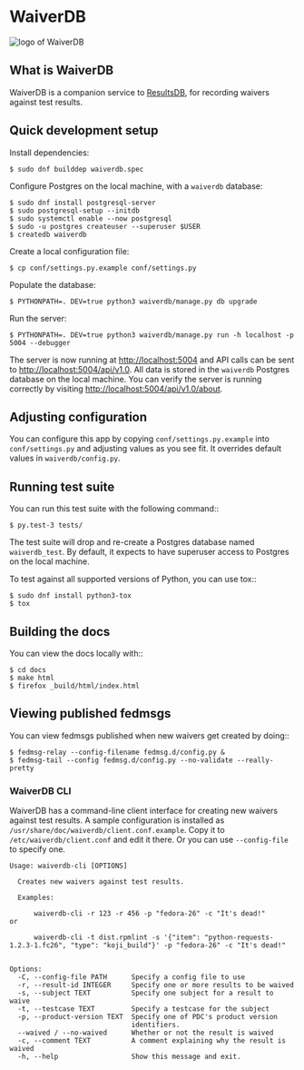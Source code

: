 # WaiverDB

![logo of WaiverDB](https://pagure.io/waiverdb/raw/master/f/logo.png)

## What is WaiverDB

WaiverDB is a companion service to
[ResultsDB](https://pagure.io/taskotron/resultsdb), for recording waivers
against test results.

## Quick development setup

Install dependencies:

    $ sudo dnf builddep waiverdb.spec

Configure Postgres on the local machine, with a `waiverdb` database:

    $ sudo dnf install postgresql-server
    $ sudo postgresql-setup --initdb
    $ sudo systemctl enable --now postgresql
    $ sudo -u postgres createuser --superuser $USER
    $ createdb waiverdb

Create a local configuration file:

    $ cp conf/settings.py.example conf/settings.py

Populate the database:

    $ PYTHONPATH=. DEV=true python3 waiverdb/manage.py db upgrade

Run the server:

    $ PYTHONPATH=. DEV=true python3 waiverdb/manage.py run -h localhost -p 5004 --debugger

The server is now running at <http://localhost:5004> and API calls can be sent to
<http://localhost:5004/api/v1.0>. All data is stored in the `waiverdb` Postgres 
database on the local machine. You can verify the server is running correctly 
by visiting <http://localhost:5004/api/v1.0/about>.


## Adjusting configuration

You can configure this app by copying `conf/settings.py.example` into
`conf/settings.py` and adjusting values as you see fit. It overrides default
values in `waiverdb/config.py`.

## Running test suite

You can run this test suite with the following command::

    $ py.test-3 tests/

The test suite will drop and re-create a Postgres database named 
`waiverdb_test`. By default, it expects to have superuser access to Postgres on 
the local machine.

To test against all supported versions of Python, you can use tox::

    $ sudo dnf install python3-tox
    $ tox

## Building the docs

You can view the docs locally with::

    $ cd docs
    $ make html
    $ firefox _build/html/index.html

## Viewing published fedmsgs

You can view fedmsgs published when new waivers get created by doing::

    $ fedmsg-relay --config-filename fedmsg.d/config.py &
    $ fedmsg-tail --config fedmsg.d/config.py --no-validate --really-pretty

### WaiverDB CLI
WaiverDB has a command-line client interface for creating new waivers against test
results. A sample configuration is installed as ``/usr/share/doc/waiverdb/client.conf.example``.
Copy it to ``/etc/waiverdb/client.conf`` and edit it there. Or you can use ``--config-file``
to specify one.
```
Usage: waiverdb-cli [OPTIONS]

  Creates new waivers against test results.

  Examples:

      waiverdb-cli -r 123 -r 456 -p "fedora-26" -c "It's dead!"
or

      waiverdb-cli -t dist.rpmlint -s '{"item": "python-requests-1.2.3-1.fc26", "type": "koji_build"}' -p "fedora-26" -c "It's dead!"


Options:
  -C, --config-file PATH      Specify a config file to use
  -r, --result-id INTEGER     Specify one or more results to be waived
  -s, --subject TEXT          Specify one subject for a result to waive
  -t, --testcase TEXT         Specify a testcase for the subject
  -p, --product-version TEXT  Specify one of PDC's product version
                              identifiers.
  --waived / --no-waived      Whether or not the result is waived
  -c, --comment TEXT          A comment explaining why the result is waived
  -h, --help                  Show this message and exit.
```
